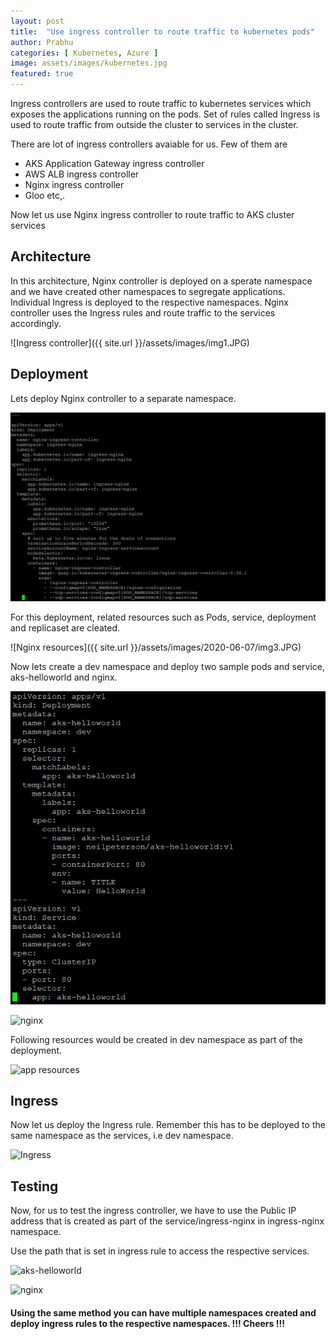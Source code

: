 ```yaml
---
layout: post
title:  "Use ingress controller to route traffic to kubernetes pods"
author: Prabhu
categories: [ Kubernetes, Azure ]
image: assets/images/kubernetes.jpg
featured: true
---
```


Ingress controllers are used to route traffic to kubernetes services which exposes the applications running on the pods. Set of rules called Ingress is used to route traffic from outside the cluster to services in the cluster.


There are lot of ingress controllers avaiable for us. Few of them are
* AKS Application Gateway ingress controller
* AWS ALB ingress controller
* Nginx ingress controller
* Gloo
etc,.

Now let us use Nginx ingress controller to route traffic to AKS cluster services


## Architecture

In this architecture, Nginx controller is deployed on a sperate namespace and we have created other namespaces to segregate applications. Individual Ingress is deployed to the respective namespaces. Nginx controller uses the Ingress rules and route traffic to the services accordingly.

![Ingress controller]({{ site.url }}/assets/images/img1.JPG)

## Deployment

Lets deploy Nginx controller to a separate namespace.

![Nginx controller](/assets/images/2020-06-07/img2.JPG)

For this deployment, related resources such as Pods, service, deployment and replicaset are cleated.

![Nginx resources]({{ site.url }}/assets/images/2020-06-07/img3.JPG)

Now lets create a dev namespace and deploy two sample pods and service, aks-helloworld and nginx.

![aks-helloworld](assets/images/2020-06-07/img4.JPG)

![nginx]({{site.url}}/assets/images/2020-06-07/img5.JPG)

Following resources would be created in dev namespace as part of the deployment.

![app resources]({{site.url}}/assets/images/2020-06-07/img6.JPG)

## Ingress

Now let us deploy the Ingress rule. Remember this has to be deployed to the same namespace as the services, i.e dev namespace.

![Ingress]({{site.url}}/assets/images/2020-06-07/img7.JPG)

## Testing

Now, for us to test the ingress controller, we have to use the Public IP address that is created as part of the service/ingress-nginx in ingress-nginx namespace.

Use the path that is set in ingress rule to access the respective services.

![aks-helloworld]({{site.url}}/assets/images/2020-06-07/img8.JPG)

![nginx]({{site.url}}/assets/images/2020-06-07/img9.JPG)


#### Using the same method you can have multiple namespaces created and deploy ingress rules to the respective namespaces. !!! Cheers !!!